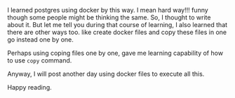 I learned postgres using docker by this way. I mean hard way!!! funny though some people might be thinking  the same.
So, I thought to write about it. But let me tell you during that course of learning, I also learned that there are other ways too. 
like create docker files and copy these files in one go instead one by one. 

Perhaps using coping files one by one, gave me  learning capability of how to use `copy` command. 

Anyway, I will post another day using docker files to execute all this. 

Happy reading.
